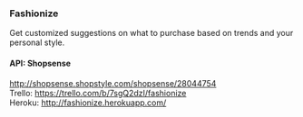 ### Fashionize
Get customized suggestions on what to purchase based on trends and your personal style.


#### API: Shopsense
http://shopsense.shopstyle.com/shopsense/28044754  
Trello: https://trello.com/b/7sgQ2dzI/fashionize  
Heroku: http://fashionize.herokuapp.com/
